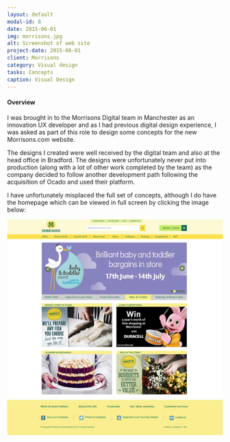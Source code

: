 ```yaml
---
layout: default
modal-id: 8
date: 2015-06-01
img: morrisons.jpg
alt: Screenshot of web site
project-date: 2015-06-01
client: Morrisons
category: Visual design
tasks: Concepts
caption: Visual Design
---
```


#### Overview

I was brought in to the Morrisons Digital team in Manchester as an innovation UX developer and as I had previous digital design experience, I was asked as part of this role to design some concepts for the new Morrisons.com website. 

The designs I created were well received by the digital team and also at the head office in Bradford.  The designs were unfortunately never put into production (along with a lot of other work completed by the team) as the company decided to follow another development path following the acquisition of Ocado and used their platform. 

I have unfortunately misplaced the full set of concepts, although I do have the homepage which can be viewed in full screen by clicking the image below:

<a href="/img/m-com-homepage-full.jpg">
<img src="/img/m-com-homepage-small.jpg" alt="Morrisons homepage design">
</a>






